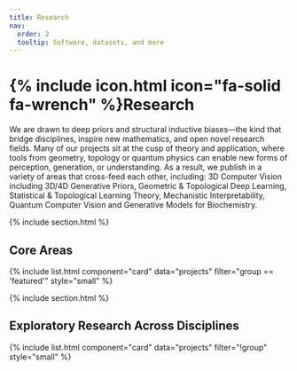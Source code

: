 ```yaml
---
title: Research
nav:
  order: 2
  tooltip: Software, datasets, and more
---
```


# {% include icon.html icon="fa-solid fa-wrench" %}Research

We are drawn to deep priors and structural inductive biases—the kind that bridge disciplines, inspire new mathematics, and open novel research fields. Many of our projects sit at the cusp of theory and application, where tools from geometry, topology or quantum physics can enable new forms of perception, generation, or understanding. As a result, we publish in a variety of areas that cross-feed each other, including: 3D Computer Vision including 3D/4D Generative Priors, Geometric & Topological Deep Learning, Statistical & Topological Learning Theory, Mechanistic Interpretability, Quantum Computer Vision and Generative Models for Biochemistry.

{% include section.html %}

<!--{% include tags.html tags="publication, resource, website" %}-->

<!--{% include search-info.html %}-->

<!--{% include section.html %}-->

## Core Areas

{% include list.html component="card" data="projects" filter="group == 'featured'" style="small" %}

{% include section.html %}

## Exploratory Research Across Disciplines

{% include list.html component="card" data="projects" filter="!group" style="small" %}


